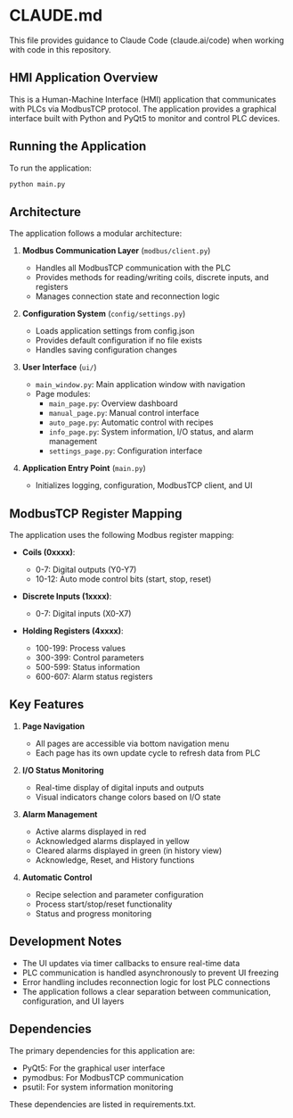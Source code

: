 # CLAUDE.md

This file provides guidance to Claude Code (claude.ai/code) when working with code in this repository.

## HMI Application Overview

This is a Human-Machine Interface (HMI) application that communicates with PLCs via ModbusTCP protocol. The application provides a graphical interface built with Python and PyQt5 to monitor and control PLC devices.

## Running the Application

To run the application:

```bash
python main.py
```

## Architecture

The application follows a modular architecture:

1. **Modbus Communication Layer** (`modbus/client.py`)
   - Handles all ModbusTCP communication with the PLC
   - Provides methods for reading/writing coils, discrete inputs, and registers
   - Manages connection state and reconnection logic

2. **Configuration System** (`config/settings.py`)
   - Loads application settings from config.json
   - Provides default configuration if no file exists
   - Handles saving configuration changes

3. **User Interface** (`ui/`)
   - `main_window.py`: Main application window with navigation
   - Page modules:
     - `main_page.py`: Overview dashboard
     - `manual_page.py`: Manual control interface
     - `auto_page.py`: Automatic control with recipes
     - `info_page.py`: System information, I/O status, and alarm management
     - `settings_page.py`: Configuration interface

4. **Application Entry Point** (`main.py`)
   - Initializes logging, configuration, ModbusTCP client, and UI

## ModbusTCP Register Mapping

The application uses the following Modbus register mapping:

- **Coils (0xxxx)**:
  - 0-7: Digital outputs (Y0-Y7)
  - 10-12: Auto mode control bits (start, stop, reset)

- **Discrete Inputs (1xxxx)**:
  - 0-7: Digital inputs (X0-X7)

- **Holding Registers (4xxxx)**:
  - 100-199: Process values
  - 300-399: Control parameters
  - 500-599: Status information
  - 600-607: Alarm status registers

## Key Features

1. **Page Navigation**
   - All pages are accessible via bottom navigation menu
   - Each page has its own update cycle to refresh data from PLC

2. **I/O Status Monitoring**
   - Real-time display of digital inputs and outputs
   - Visual indicators change colors based on I/O state

3. **Alarm Management**
   - Active alarms displayed in red
   - Acknowledged alarms displayed in yellow
   - Cleared alarms displayed in green (in history view)
   - Acknowledge, Reset, and History functions

4. **Automatic Control**
   - Recipe selection and parameter configuration
   - Process start/stop/reset functionality
   - Status and progress monitoring

## Development Notes

- The UI updates via timer callbacks to ensure real-time data
- PLC communication is handled asynchronously to prevent UI freezing
- Error handling includes reconnection logic for lost PLC connections
- The application follows a clear separation between communication, configuration, and UI layers

## Dependencies

The primary dependencies for this application are:
- PyQt5: For the graphical user interface
- pymodbus: For ModbusTCP communication
- psutil: For system information monitoring

These dependencies are listed in requirements.txt.